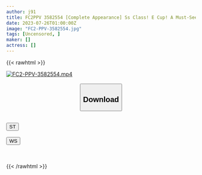 ```yaml
---
author: j91
title: FC2PPV 3582554 [Complete Appearance] Ss Class! E Cup! A Must-See For Big Breasts Lovers With Fair And Crisp Skin, Bristles! Cum Inside Out, Overdoing It
date: 2023-07-26T01:00:00Z
image: "FC2-PPV-3582554.jpg"
tags: [Uncensored, ]
maker: []
actress: []
---
```



{{< rawhtml >}}

<div class="video" data-videoid="vxz1Zr8Jo6HwY7">
    <a href="javascript:;">
        <img src="https://my.j91.asia/posts/FC2-PPV-3582554/FC2-PPV-3582554.jpg" width="WIDTH" height="HEIGHT" alt="FC2-PPV-3582554.mp4" loading="lazy">
    </a>
</div>

<script type="text/javascript" src="https://j91.asia/asset/on-demand-st.js"></script>

<br>
  <link rel="stylesheet" href="https://j91.asia/asset/bs5.css">
  
  <center>
  <button class="btn btn-primary" type="button" data-bs-toggle="collapse" data-bs-target=".multi-collapse" aria-expanded="false" aria-controls="multiCollapseExample1 multiCollapseExample2"><h2>Download</h2></button></center>
</p>
<div class="row">
  <div class="col">
    <div class="collapse multi-collapse" id="multiCollapseExample1">
      <div class="card card-body">
	      	      <br>
<div class="buttons">  
<a href="https://streamtape.to/v/vxz1Zr8Jo6HwY7"><button class="btn-hover color-3"><i class="fa fa-download"></i> ST</button></a></div>
    </div>
  </div>
</div>
  <div class="col">
    <div class="collapse multi-collapse" id="multiCollapseExample2">
      <div class="card card-body">
	      <br>
<div class="buttons">
    <a href="https://wolfstream.tv/rzxz1dsqxlcj.html"><button class="btn-hover color-9"><i class="fa fa-download"></i> WS</button></a></div>
<br><br>
      </div>
    </div>
  </div>
</div>

{{< /rawhtml >}}